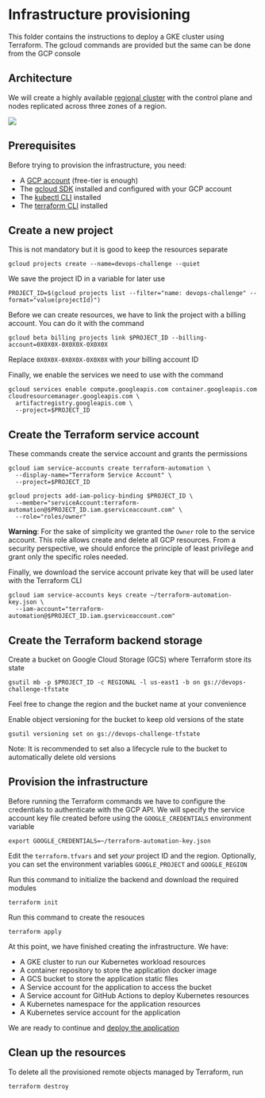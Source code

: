 # Infrastructure provisioning
This folder contains the instructions to deploy a GKE cluster using Terraform. The gcloud commands are provided but the same can be done from the GCP console

## Architecture
We will create a highly available [regional cluster](https://cloud.google.com/kubernetes-engine/docs/concepts/regional-clusters#regional) with the control plane and nodes replicated across three zones of a region. 

![](https://storage.googleapis.com/gweb-cloudblog-publish/original_images/gcp-google-kubernetes-engine-regional-clusterbcum.PNG)

## Prerequisites
Before trying to provision the infrastructure, you need:
* A [GCP account](https://console.cloud.google.com/) (free-tier is enough)
* The [gcloud SDK](https://cloud.google.com/sdk/docs/install) installed and configured with your GCP account
* The [kubectl CLI](https://kubernetes.io/docs/tasks/tools/) installed
* The [terraform CLI](https://www.terraform.io/downloads) installed

## Create a new project
This is not mandatory but it is good to keep the resources separate
```
gcloud projects create --name=devops-challenge --quiet
```
We save the project ID in a variable for later use
```
PROJECT_ID=$(gcloud projects list --filter="name: devops-challenge" --format="value(projectId)")
```
Before we can create resources, we have to link the project with a billing account. You can do it with the command
```
gcloud beta billing projects link $PROJECT_ID --billing-account=0X0X0X-0X0X0X-0X0X0X
```
Replace `0X0X0X-0X0X0X-0X0X0X` with *your* billing account ID

Finally, we enable the services we need to use with the command
```
gcloud services enable compute.googleapis.com container.googleapis.com cloudresourcemanager.googleapis.com \
  artifactregistry.googleapis.com \
  --project=$PROJECT_ID
```

## Create the Terraform service account
These commands create the service account and grants the permissions
```
gcloud iam service-accounts create terraform-automation \
  --display-name="Terraform Service Account" \
  --project=$PROJECT_ID

gcloud projects add-iam-policy-binding $PROJECT_ID \
  --member="serviceAccount:terraform-automation@$PROJECT_ID.iam.gserviceaccount.com" \
  --role="roles/owner"
```
**Warning**: For the sake of simplicity we granted the `Owner` role to the service account. This role allows create and delete all GCP resources.
From a security perspective, we should enforce the principle of least privilege and grant only the specific roles needed.

Finally, we download the service account private key that will be used later with the Terraform CLI
```
gcloud iam service-accounts keys create ~/terraform-automation-key.json \
  --iam-account="terraform-automation@$PROJECT_ID.iam.gserviceaccount.com"
```

## Create the Terraform backend storage
Create a bucket on Google Cloud Storage (GCS) where Terraform store its state
```
gsutil mb -p $PROJECT_ID -c REGIONAL -l us-east1 -b on gs://devops-challenge-tfstate
```
Feel free to change the region and the bucket name at your convenience

Enable object versioning for the bucket to keep old versions of the state
```
gsutil versioning set on gs://devops-challenge-tfstate
```
Note: It is recommended to set also a lifecycle rule to the bucket to automatically delete old versions

## Provision the infrastructure
Before running the Terraform commands we have to configure the credentials to authenticate with the GCP API. We will specify the service account key file created before using the `GOOGLE_CREDENTIALS` environment variable
```
export GOOGLE_CREDENTIALS=~/terraform-automation-key.json
```

Edit the `terraform.tfvars` and set *your* project ID and the region. Optionally, you can set the environment variables `GOOGLE_PROJECT` and `GOOGLE_REGION`

Run this command to initialize the backend and download the required modules
```
terraform init
```
Run this command to create the resouces
```
terraform apply
```

At this point, we have finished creating the infrastructure. We have:
* A GKE cluster to run our Kubernetes workload resources
* A container repository to store the application docker image
* A GCS bucket to store the application static files 
* A Service account for the application to access the bucket
* A Service account for GitHub Actions to deploy Kubernetes resources
* A Kubernetes namespace for the application resources
* A Kubernetes service account for the application

We are ready to continue and [deploy the application](../2_application)

## Clean up the resources
To delete all the provisioned remote objects managed by Terraform, run
```
terraform destroy
```
